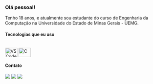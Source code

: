 ### Olá pessoal!

Tenho 18 anos, e atualmente sou estudante do curso de Engenharia da Computação na Universidade do Estado de Minas Gerais - UEMG.

#### Tecnologias que eu uso
<div style="display: inline_block"><br/>
  <img align="center" alt="VSCode" height="30" width="40" src"<img src="https://cdn.jsdelivr.net/gh/devicons/devicon/icons/visualstudio/visualstudio-plain.svg" />
  <img align="center" alt="C" height="30" width="40" src"<img src="https://cdn.jsdelivr.net/gh/devicons/devicon/icons/c/c-original.svg" />
</div>

#### Contato

<div> 
<a href = "mailto:matheusrib0707@gmail.com"><img src="https://img.shields.io/badge/-Gmail-%23333?style=for-the-badge&logo=gmail&logoColor=white" target="_blank"></a>
<a href="https://www.linkedin.com/in/matheus-ribeiro-de-oliveira-5a6785269/?originalSubdomain=br" target="_blank"><img src="https://img.shields.io/badge/-LinkedIn-%230077B5?style=for-the-badge&logo=linkedin&logoColor=white" target="_blank"></a>
<a href="https://www.instagram.com/matheusr_77/" target="_blank"><img src="https://img.shields.io/badge/-Instagram-%23E4405F?style=for-the-badge&logo=instagram&logoColor=white" target="_blank"></a>
  
</div>
